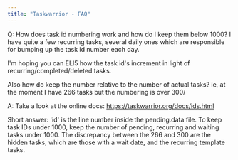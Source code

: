 ```yaml
---
title: "Taskwarrior - FAQ"
---
```


Q: How does task id numbering work and how do I keep them below 1000?
I have quite a few recurring tasks, several daily ones which are responsible for bumping up the task id number each day.

I'm hoping you can ELI5 how the task id's increment in light of recurring/completed/deleted tasks.

Also how do keep the number relative to the number of actual tasks?  ie, at the moment I have 266 tasks but the numbering is over 300/

A: Take a look at the online docs: https://taskwarrior.org/docs/ids.html

Short answer: 'id' is the line number inside the pending.data file.
To keep task IDs under 1000, keep the number of pending, recurring and waiting tasks under 1000.
The discrepancy between the 266 and 300 are the hidden tasks, which are those with a wait date, and the recurring template tasks.

